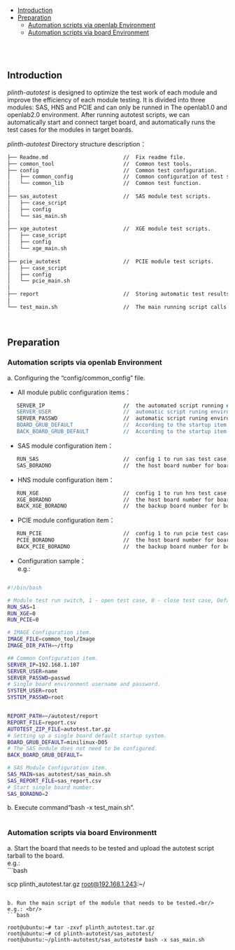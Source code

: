 * [Introduction](#1)
* [Preparation](#2)
   * [Automation scripts via openlab Environment](#2.1)
   * [Automation scripts via board Environment](#2.2)

<br/><br/>

<h2 id="1">Introduction</h2> 

*plinth-autotest* is designed to optimize the test work of each module and improve the efficiency of each module testing.
It is divided into three modules: SAS, HNS and PCIE and can only be runned in The openlab1.0 and openlab2.0 environment. 
After running autotest scripts, we can automatically start and connect target board, and automatically runs the test 
cases for the modules in target boards.

*plinth-autotest* Directory structure description：<br/>
```bash
├── Readme.md                        //  Fix readme file.
├── common_tool                      //  Common test tools.
├── config                           //  Common test configuration.
│   ├── common_config                //  Common configuration of test script running enviroment and target boards.
│   └── common_lib                   //  Common test function.
│
├── sas_autotest                     //  SAS module test scripts.
│   ├── case_script
│   ├── config
│   └── sas_main.sh
│
├── xge_autotest                     //  XGE module test scripts.
│   ├── case_script
│   ├── config
│   └── xge_main.sh
│
├── pcie_autotest                    //  PCIE module test scripts.
│   ├── case_script
│   ├── config
│   └── pcie_main.sh
│
├── report                           //  Storing automatic test results for each module.
│
└── test_main.sh                     //  The main running script calls the entry scripts for each module.
```
<br/>


<h2 id="2">Preparation</h2> 

<h3 id="2.1">Automation scripts via openlab Environment</h3>

a. Configuring the “config/common_config” file.<br/>
* All module public configuration items：<br/>
```bash
   SERVER_IP                         //  the automated script running environment's IP address.
   SERVER_USER                       //  automatic script runing environment's user name.
   SERVER_PASSWD                     //  automatic script runing environment's user password.
   BOARD_GRUB_DEFAULT                //  According to the startup item in 'grub.cfg' file,Configure the host board boot environment
   BACK_BOARD_GRUB_DEFAULT           //  According to the startup item in 'grub.cfg' file,Configure the backup board boot environment
```
* SAS module configuration item：<br/>
```bash
   RUN_SAS                           //  config 1 to run sas test case, 0 to cancle sas test case, Default is 1.
   SAS_BORADNO                       //  the host board number for board_connect.
```
* HNS module configuration item：<br/>
```bash
   RUN_XGE                           //  config 1 to run hns test case, 0 to cancle hns test case, Default is 1.
   XGE_BORADNO                       //  the host board number for board_connect.
   BACK_XGE_BORADNO                  //  the backup board number for board_connect.
``` 

* PCIE module configuration item：<br/>
```bash
   RUN_PCIE                          //  config 1 to run pcie test case, 0 to cancle pcie test case, Default is 1.
   PCIE_BORADNO                      //  the host board number for board_connect.
   BACK_PCIE_BORADNO                 //  the backup board number for board_connect.
```

* Configuration sample：<br/>
e.g.: <br/>
```bash 

#!/bin/bash

# Module test run switch, 1 - open test case, 0 - close test case, Default is 1.
RUN_SAS=1
RUN_XGE=0
RUN_PCIE=0

# IMAGE Configuration item.
IMAGE_FILE=common_tool/Image
IMAGE_DIR_PATH=~/tftp

## Common Configuration item.
SERVER_IP=192.168.1.107
SERVER_USER=name
SERVER_PASSWD=passwd
# Single board environment username and password.
SYSTEM_USER=root
SYSTEM_PASSWD=root


REPORT_PATH=~/autotest/report
REPORT_FILE=report.csv
AUTOTEST_ZIP_FILE=autotest.tar.gz
# Setting up a single board default startup system.
BOARD_GRUB_DEFAULT=minilinux-D05
# The SAS module does not need to be configured.
BACK_BOARD_GRUB_DEFAULT=

# SAS Module Configuration item.
SAS_MAIN=sas_autotest/sas_main.sh
SAS_REPORT_FILE=sas_report.csv
# Start single board number.
SAS_BORADNO=2

```
b. Execute command“bash -x test_main.sh”.<br/><br/>

<h3 id="2.2">Automation scripts via board Environmentt</h3>
a. Start the board that needs to be tested and upload the autotest script tarball to the board.<br/>
e.g.:<br/>
```bash

scp plinth_autotest.tar.gz root@192.168.1.243:~/

```

b. Run the main script of the module that needs to be tested.<br/>
e.g.: <br/>
```bash

root@ubuntu:~# tar -zxvf plinth_autotest.tar.gz
root@ubuntu:~# cd plinth-autotest/sas_autotest/
root@ubuntu:~/plinth-autotest/sas_autotest# bash -x sas_main.sh

```
